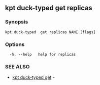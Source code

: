 ## kpt duck-typed  get replicas



### Synopsis



```
kpt duck-typed  get replicas NAME [flags]
```

### Options

```
  -h, --help   help for replicas
```

### SEE ALSO

* [kpt duck-typed  get](kpt_duck-typed__get.md)	 - 

